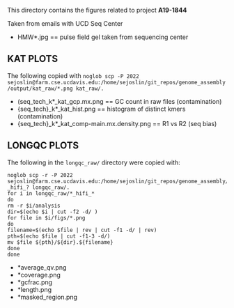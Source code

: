 This directory contains the figures related to project **A19-1844**

Taken from emails with UCD Seq Center
* HMW*.jpg == pulse field gel taken from sequencing center

## KAT PLOTS
The following copied with `noglob scp -P 2022 sejoslin@farm.cse.ucdavis.edu:/home/sejoslin/git_repos/genome_assembly/output/kat_raw/*.png kat_raw/.`
* (seq_tech_k*_kat_gcp.mx.png == GC count in raw files (contamination)
* {seq_tech}_k*_kat_hist.png == histogram of distinct kmers (contamination)
* {seq_tech}_k*_kat_comp-main.mx.density.png == R1 vs R2 (seq bias)

## LONGQC PLOTS
The following in the `longqc_raw/` directory were copied with: 
```
noglob scp -r -P 2022 sejoslin@farm.cse.ucdavis.edu:/home/sejoslin/git_repos/genome_assembly/output/longqc/?_hifi_? longqc_raw/.
for i in longqc_raw/*_hifi_*
do
rm -r $i/analysis
dir=$(echo $i | cut -f2 -d/ )
for file in $i/figs/*.png
do
filename=$(echo $file | rev | cut -f1 -d/ | rev)
pth=$(echo $file | cut -f1-3 -d/)
mv $file ${pth}/${dir}.${filename}
done
done
```
* *average_qv.png
* *coverage.png
* *gcfrac.png
* *length.png
* *masked_region.png

